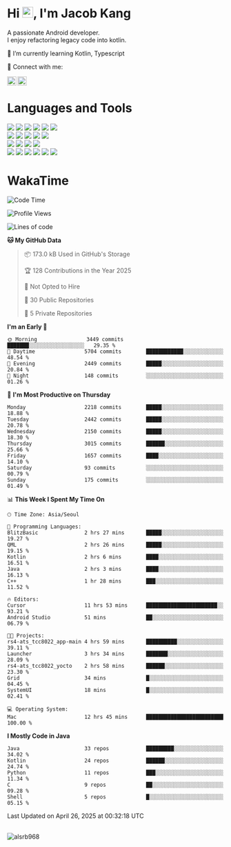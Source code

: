 # Hi <img src="https://media.giphy.com/media/hvRJCLFzcasrR4ia7z/giphy.gif" width="25px">, I'm Jacob Kang
A passionate Android developer.
</br>
I enjoy refactoring legacy code into kotlin.

🌱 I’m currently learning Kotlin, Typescript

🤝 Connect with me:

<a href="https://www.linkedin.com/in/minkyu-kang-b7477b1b2/"><img align="left" src="https://raw.githubusercontent.com/yushi1007/yushi1007/main/images/linkedin.svg" alt="Minkyu Kang | LinkedIn" width="21px"/></a>
<a href="https://www.instagram.com/_jacob_kang/"><img align="left" src="https://raw.githubusercontent.com/yushi1007/yushi1007/main/images/instagram.svg" alt="Jacob Kang | Instagram" width="21px"/></a>

</br>

# Languages and Tools

<div align="left">
<img src="https://img.shields.io/badge/java-007396?logo=java&logoColor=white"/>
<img src="https://img.shields.io/badge/kotlin-7F52FF?logo=kotlin&logoColor=white"/>
<img src="https://img.shields.io/badge/python-3776AB?logo=python&logoColor=white"/>
<img src="https://img.shields.io/badge/bash shell-4EAA25?logo=gnubash&logoColor=white"/>
<img src="https://img.shields.io/badge/c-A8B9CC?logo=c&logoColor=white"/>
<img src="https://img.shields.io/badge/c++-00599C?logo=c%2b%2b&logoColor=white"/>
</div>
<div align="left">
<img src="https://img.shields.io/badge/git-F05032?logo=git&logoColor=white"/>
<img src="https://img.shields.io/badge/github-181717?logo=github&logoColor=white"/>
<img src="https://img.shields.io/badge/mysql-4479A1?logo=mysql&logoColor=white"/>
<img src="https://img.shields.io/badge/sqlite-003B57?logo=sqlite&logoColor=white"/>
<img src="https://img.shields.io/badge/amazon AWS-232F3E?logo=amazonaws&logoColor=white"/>
</div>
<div align="left">
<img src="https://img.shields.io/badge/android-3DDC84?logo=android&logoColor=white"/>
<img src="https://img.shields.io/badge/linux-FCC624?logo=linux&logoColor=white"/>
<img src="https://img.shields.io/badge/flask-000000?logo=flask&logoColor=white"/>
<img src="https://img.shields.io/badge/arduino-00979D?logo=arduino&logoColor=white"/>
</div>
<div align="left">
<img src="https://img.shields.io/badge/slack-4A154B?logo=slack&logoColor=white"/>
<img src="https://img.shields.io/badge/notion-000000?logo=notion&logoColor=white"/>
<img src="https://img.shields.io/badge/jira-0052CC?logo=jira&logoColor=white"/>
<img src="https://img.shields.io/badge/postman-FF6C37?logo=postman&logoColor=white"/>
<img src="https://img.shields.io/badge/intellij-000000?logo=intellijidea&logoColor=white"/>
<img src="https://img.shields.io/badge/pycharm-000000?logo=pycharm&logoColor=white"/>
</div>

# WakaTime

<!--START_SECTION:waka-->
![Code Time](http://img.shields.io/badge/Code%20Time-4%2C779%20hrs%2021%20mins-blue)

![Profile Views](http://img.shields.io/badge/Profile%20Views-0-blue)

![Lines of code](https://img.shields.io/badge/From%20Hello%20World%20I%27ve%20Written-5.2%20million%20lines%20of%20code-blue)

**🐱 My GitHub Data** 

> 📦 173.0 kB Used in GitHub's Storage 
 > 
> 🏆 128 Contributions in the Year 2025
 > 
> 🚫 Not Opted to Hire
 > 
> 📜 30 Public Repositories 
 > 
> 🔑 5 Private Repositories 
 > 
**I'm an Early 🐤** 

```text
🌞 Morning                3449 commits        ███████░░░░░░░░░░░░░░░░░░   29.35 % 
🌆 Daytime                5704 commits        ████████████░░░░░░░░░░░░░   48.54 % 
🌃 Evening                2449 commits        █████░░░░░░░░░░░░░░░░░░░░   20.84 % 
🌙 Night                  148 commits         ░░░░░░░░░░░░░░░░░░░░░░░░░   01.26 % 
```
📅 **I'm Most Productive on Thursday** 

```text
Monday                   2218 commits        █████░░░░░░░░░░░░░░░░░░░░   18.88 % 
Tuesday                  2442 commits        █████░░░░░░░░░░░░░░░░░░░░   20.78 % 
Wednesday                2150 commits        █████░░░░░░░░░░░░░░░░░░░░   18.30 % 
Thursday                 3015 commits        ██████░░░░░░░░░░░░░░░░░░░   25.66 % 
Friday                   1657 commits        ████░░░░░░░░░░░░░░░░░░░░░   14.10 % 
Saturday                 93 commits          ░░░░░░░░░░░░░░░░░░░░░░░░░   00.79 % 
Sunday                   175 commits         ░░░░░░░░░░░░░░░░░░░░░░░░░   01.49 % 
```


📊 **This Week I Spent My Time On** 

```text
🕑︎ Time Zone: Asia/Seoul

💬 Programming Languages: 
BlitzBasic               2 hrs 27 mins       █████░░░░░░░░░░░░░░░░░░░░   19.27 % 
QML                      2 hrs 26 mins       █████░░░░░░░░░░░░░░░░░░░░   19.15 % 
Kotlin                   2 hrs 6 mins        ████░░░░░░░░░░░░░░░░░░░░░   16.51 % 
Java                     2 hrs 3 mins        ████░░░░░░░░░░░░░░░░░░░░░   16.13 % 
C++                      1 hr 28 mins        ███░░░░░░░░░░░░░░░░░░░░░░   11.52 % 

🔥 Editors: 
Cursor                   11 hrs 53 mins      ███████████████████████░░   93.21 % 
Android Studio           51 mins             ██░░░░░░░░░░░░░░░░░░░░░░░   06.79 % 

🐱‍💻 Projects: 
rs4-ats_tcc8022_app-main 4 hrs 59 mins       ██████████░░░░░░░░░░░░░░░   39.11 % 
Launcher                 3 hrs 34 mins       ███████░░░░░░░░░░░░░░░░░░   28.09 % 
rs4-ats_tcc8022_yocto    2 hrs 58 mins       ██████░░░░░░░░░░░░░░░░░░░   23.30 % 
Grid                     34 mins             █░░░░░░░░░░░░░░░░░░░░░░░░   04.45 % 
SystemUI                 18 mins             █░░░░░░░░░░░░░░░░░░░░░░░░   02.41 % 

💻 Operating System: 
Mac                      12 hrs 45 mins      █████████████████████████   100.00 % 
```

**I Mostly Code in Java** 

```text
Java                     33 repos            █████████░░░░░░░░░░░░░░░░   34.02 % 
Kotlin                   24 repos            ██████░░░░░░░░░░░░░░░░░░░   24.74 % 
Python                   11 repos            ███░░░░░░░░░░░░░░░░░░░░░░   11.34 % 
C                        9 repos             ██░░░░░░░░░░░░░░░░░░░░░░░   09.28 % 
Shell                    5 repos             █░░░░░░░░░░░░░░░░░░░░░░░░   05.15 % 
```




 Last Updated on April 26, 2025 at 00:32:18 UTC
<!--END_SECTION:waka-->

</br>

<div align="left">
<img align="left" src="https://github-readme-stats.vercel.app/api/top-langs?username=alsrb968&show_icons=true&locale=en&layout=compact&theme=dark" alt="alsrb968" />
</div>
